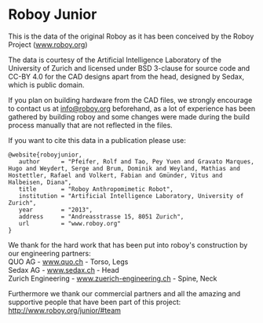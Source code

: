 Roboy Junior
======

This is the data of the original Roboy as it has been conceived by the Roboy Project (www.roboy.org)

The data is courtesy of the Artificial Intelligence Laboratory of the University of Zurich and licensed under BSD 3-clause for source code and CC-BY 4.0 for the CAD designs apart from the head, designed by Sedax, which is public domain.

If you plan on building hardware from the CAD files, we strongly encourage to contact us at info@roboy.org beforehand, as a lot of experience has been gathered by building roboy and some changes were made during the build process manually that are not reflected in the files. 

If you want to cite this data in a publication please use:

    @website{roboyjunior,
       author      = "Pfeifer, Rolf and Tao, Pey Yuen and Gravato Marques, Hugo and Weydert, Serge and Brum, Dominik and Weyland, Mathias and Hostettler, Rafael and Volkert, Fabian and Gmünder, Vitus and Halbeisen, Diana",
       title       = "Roboy Anthropomimetic Robot",
       institution = "Artificial Intelligence Laboratory, University of Zurich",
       year        = "2013",
       address     = "Andreasstrasse 15, 8051 Zurich",
       url         = "www.roboy.org"
    }

We thank for the hard work that has been put into roboy's construction by our engineering partners:  
QUO AG - www.quo.ch - Torso, Legs  
Sedax AG - www.sedax.ch - Head  
Zurich Engineering - www.zuerich-engineering.ch - Spine, Neck  

Furthermore we thank our commercial partners and all the amazing and supportive people that have been part of this project:
http://www.roboy.org/junior/#team
